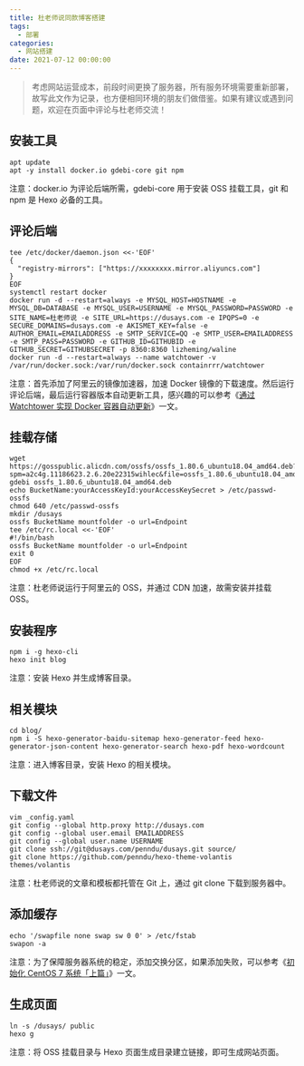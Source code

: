 ```yaml
---
title: 杜老师说同款博客搭建
tags:
  - 部署
categories:
  - 网站搭建
date: 2021-07-12 00:00:00
---
```


> 考虑网站运营成本，前段时间更换了服务器，所有服务环境需要重新部署，故写此文作为记录，也方便相同环境的朋友们做借鉴。如果有建议或遇到问题，欢迎在页面中评论与杜老师交流！

<!-- more -->

## 安装工具

```
apt update
apt -y install docker.io gdebi-core git npm
```

注意：docker.io 为评论后端所需，gdebi-core 用于安装 OSS 挂载工具，git 和 npm 是 Hexo 必备的工具。

## 评论后端

```
tee /etc/docker/daemon.json <<-'EOF'
{
  "registry-mirrors": ["https://xxxxxxxx.mirror.aliyuncs.com"]
}
EOF
systemctl restart docker
docker run -d --restart=always -e MYSQL_HOST=HOSTNAME -e MYSQL_DB=DATABASE -e MYSQL_USER=USERNAME -e MYSQL_PASSWORD=PASSWORD -e SITE_NAME=杜老师说 -e SITE_URL=https://dusays.com -e IPQPS=0 -e SECURE_DOMAINS=dusays.com -e AKISMET_KEY=false -e AUTHOR_EMAIL=EMAILADDRESS -e SMTP_SERVICE=QQ -e SMTP_USER=EMAILADDRESS -e SMTP_PASS=PASSWORD -e GITHUB_ID=GITHUBID -e GITHUB_SECRET=GITHUBSECRET -p 8360:8360 lizheming/waline
docker run -d --restart=always --name watchtower -v /var/run/docker.sock:/var/run/docker.sock containrrr/watchtower
```

注意：首先添加了阿里云的镜像加速器，加速 Docker 镜像的下载速度。然后运行评论后端，最后运行容器版本自动更新工具，感兴趣的可以参考《[通过 Watchtower 实现 Docker 容器自动更新](https://dusays.com/291/)》一文。

## 挂载存储

```
wget https://gosspublic.alicdn.com/ossfs/ossfs_1.80.6_ubuntu18.04_amd64.deb?spm=a2c4g.11186623.2.6.20e22315wihlec&file=ossfs_1.80.6_ubuntu18.04_amd64.deb
gdebi ossfs_1.80.6_ubuntu18.04_amd64.deb
echo BucketName:yourAccessKeyId:yourAccessKeySecret > /etc/passwd-ossfs
chmod 640 /etc/passwd-ossfs
mkdir /dusays
ossfs BucketName mountfolder -o url=Endpoint
tee /etc/rc.local <<-'EOF'
#!/bin/bash
ossfs BucketName mountfolder -o url=Endpoint
exit 0
EOF
chmod +x /etc/rc.local
```

注意：杜老师说运行于阿里云的 OSS，并通过 CDN 加速，故需安装并挂载 OSS。

## 安装程序

```
npm i -g hexo-cli
hexo init blog
```

注意：安装 Hexo 并生成博客目录。

## 相关模块

```
cd blog/
npm i -S hexo-generator-baidu-sitemap hexo-generator-feed hexo-generator-json-content hexo-generator-search hexo-pdf hexo-wordcount
```

注意：进入博客目录，安装 Hexo 的相关模块。

## 下载文件

```
vim _config.yaml
git config --global http.proxy http://dusays.com
git config --global user.email EMAILADDRESS
git config --global user.name USERNAME
git clone ssh://git@dusays.com/penndu/dusays.git source/
git clone https://github.com/penndu/hexo-theme-volantis themes/volantis
```

注意：杜老师说的文章和模板都托管在 Git 上，通过 git clone 下载到服务器中。

## 添加缓存

```
echo '/swapfile none swap sw 0 0' > /etc/fstab
swapon -a
```

注意：为了保障服务器系统的稳定，添加交换分区，如果添加失败，可以参考《[初始化 CentOS 7 系统「上篇」](https://dusays.com/17/)》一文。

## 生成页面

```
ln -s /dusays/ public
hexo g
```

注意：将 OSS 挂载目录与 Hexo 页面生成目录建立链接，即可生成网站页面。
